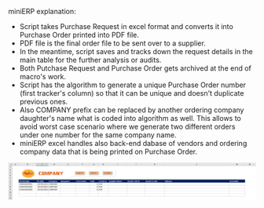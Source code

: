 <p>miniERP explanation:</p>
<ul>
  <li>Script takes Purchase Request in excel format and converts it into Purchase Order printed into PDF file.</li>
  <li>PDF file is the final order file to be sent over to a supplier.</li>
  <li>In the meantime, script saves and tracks down the request details in the main table for the further analysis or audits.</li>
  <li>Both Putchase Request and Purchase Order gets archived at the end of macro's work.</li>
  <li>Script has the algorithm to generate a unique Purchase Order number (first tracker's column) so that it can be unique and doesn't duplicate previous ones.</li>
  <li>Also COMPANY prefix can be replaced by another ordering company daughter's name what is coded into algorithm as well. This allows to avoid worst case scenario where we generate two different orders under one number for the same company name.</li>
  <li>miniERP excel handles also back-end dabase of vendors and ordering company data that is being printed on Purchase Order.</li>
</ul>

<img src="images/tracker.JPG">
